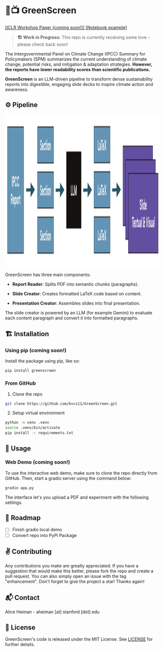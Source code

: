 # 🍃📺 GreenScreen

[[ICLR Workshop Paper (coming soon!)]]()
[[Notebook example]]()

> **🏗️ Work in Progress:** This repo is currently receiving some love – please check back soon!

The Intergovernmental Panel on Climate Change (IPCC) Summary for Policymakers (SPM) summarizes the current understanding of climate change, potential risks, and mitigation & adaptation strategies. **However, the reports have lower readability scores than scientific publications.**

**GreenScreen** is an LLM-driven pipeline to transform dense sustainability reports into digestible, engaging slide decks to inspire climate action and awareness.

## ⚙️ Pipeline

<div style="display: flex;">
	<img src="https://github.com/kvcs11/GreenScreen/blob/main/assets/pipeline.png" height="500" />
</div>

GreenScreen has three main components: 

- **Report Reader**: Splits PDF into semantic chunks (paragraphs).

- **Slide Creator**: Creates formatted LaTeX code based on content.

- **Presentation Creator**: Assembles slides into final presentation.

The slide creator is powered by an LLM (for example Gemini) to evaluate each content paragraph and convert it into formatted paragraphs.

## 🏗️ Installation

### Using pip (coming soon!)

Install the package using pip, like so:

```bash
pip install greenscreen
```

### From GitHub

1. Clone the repo

```bash
git clone https://github.com/kvcs11/GreenScreen.git
```

2. Setup virtual environment

```bash
python -m venv .venv
source .venv/bin/activate
pip install -r requirements.txt
```

## 🍃 Usage

### Web Demo (coming soon!)

To use the interactive web demo, make sure to clone the repo directly from GitHub. Then, start a gradio server using the command below:

```bash
gradio app.py
```

The interface let's you upload a PDF and experiment with the following settings.

## 🔭 Roadmap

- [ ] Finish gradio local demo
- [ ] Convert repo into PyPi Package

## ✌️ Contributing

Any contributions you make are greatly appreciated. If you have a suggestion that would make this better, please fork the repo and create a pull request. You can also simply open an issue with the tag "enhancement". Don't forget to give the project a star! Thanks again!

## 📬 Contact

Alice Heiman - aheiman [at] stanford [dot] edu

## 🔖 License

GreenScreen's code is released under the MIT License. See [LICENSE](https://github.com/kvcs11/GreenScreen/blob/main/LICENSE) for further details.